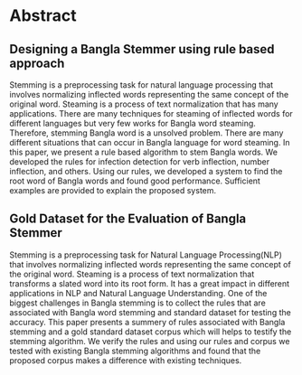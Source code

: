 # Abstract

## Designing a Bangla Stemmer using rule based approach

Stemming is a preprocessing task for natural language processing that involves normalizing inflected words representing the same concept of the original word. Steaming is a process of text normalization that has many applications. There are many techniques for steaming of inflected words for different languages but very few works for Bangla word steaming. Therefore, stemming Bangla word is a unsolved problem. There are many different situations that can occur in Bangla language for word steaming. In this paper, we present a rule based algorithm to stem Bangla words. We developed the rules for infection detection for verb inflection, number inflection, and others. Using our rules, we developed a system to find the root word of Bangla words and found good performance. Sufficient examples are provided to explain the proposed system.

## Gold Dataset for the Evaluation of Bangla Stemmer

Stemming is a preprocessing task for Natural Language Processing(NLP) that involves normalizing inflected words representing the same concept of the original word. Steaming is a process of text normalization that transforms a slated word into its root form. It has a great impact in different applications in NLP and Natural Language Understanding. One of the biggest challenges in Bangla stemming is to collect the rules that are associated with Bangla word stemming and standard dataset for testing the accuracy. This paper presents a summery of rules associated with Bangla stemming and a gold standard dataset corpus which will helps to testify the stemming algorithm. We verify the rules and using our rules and corpus we tested with existing Bangla stemming algorithms and found that the proposed corpus makes a difference with existing techniques.


